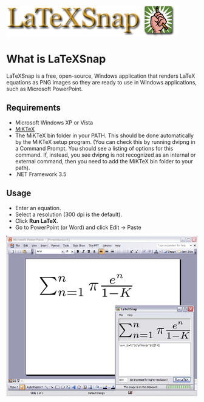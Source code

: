 <img src="latexsnapbanner.png" />

What is LaTeXSnap
=================
LaTeXSnap is a free, open-source, Windows application that renders LaTeX equations as PNG images so they are ready to use in Windows applications, such as Microsoft PowerPoint.

Requirements
------------

  * Microsoft Windows XP or Vista
  * <a href="http://mixtex.org/">MiKTeX</a>
  * The MiKTeX bin folder in your PATH. This should be done automatically by the MiKTeX setup program. (You can check this by running dvipng in a Command Prompt. You should see a listing of options for this command. If, instead, you see dvipng is not recognized as an internal or external command, then you need to add the MiKTeX bin folder to your path).
  * .NET Framework 3.5

Usage
-----
  * Enter an equation.
  * Select a resolution (300 dpi is the default).
  * Click **Run LaTeX**.
  * Go to PowerPoint (or Word) and click Edit -> Paste
  
<img src="screenshot_large.png" />